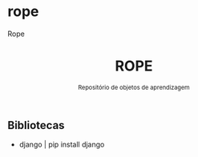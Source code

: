 # rope
Rope

<header style="text-align: center;">
    <h1>ROPE</h1>
    <small>Repositório de objetos de aprendizagem</small>
</header>
<main>
    <div>
        <h2>Bibliotecas</h3>
        <ul>
            <li> django | pip install django  </li>
        </ul>
    </div>
</main>